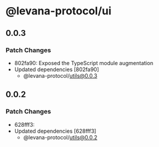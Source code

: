 # @levana-protocol/ui

## 0.0.3

### Patch Changes

- 802fa90: Exposed the TypeScript module augmentation
- Updated dependencies [802fa90]
  - @levana-protocol/utils@0.0.3

## 0.0.2

### Patch Changes

- 628fff3:
- Updated dependencies [628fff3]
  - @levana-protocol/utils@0.0.2
